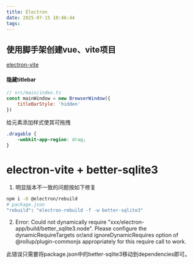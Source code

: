 ```yaml
---
title: Electron
date: 2025-07-15 10:46:44
tags:
---
```


## 使用脚手架创建vue、vite项目
[electron-vite](https://github.com/alex8088/electron-vite)


#### 隐藏titlebar
```js
// src/main/index.ts
const mainWindow = new BrowserWindow({
    titleBarStyle: 'hidden'
})
```
给元素添加样式使其可拖拽
```css
.dragable {
    -webkit-app-region: drag;
}
```

# electron-vite + better-sqlite3
1. 明显版本不一致的问题按如下修复
```bash
npm i -D @electron/rebuild
# package.json
"rebuild": "electron-rebuild -f -w better-sqlite3"
```
2. Error: Could not dynamically require "xxx/electron-app/build/better_sqlite3.node". Please configure the dynamicRequireTargets or/and ignoreDynamicRequires option of @rollup/plugin-commonjs appropriately for this require call to work.

此错误只需要将package.json中的better-sqlite3移动到dependencies即可。
